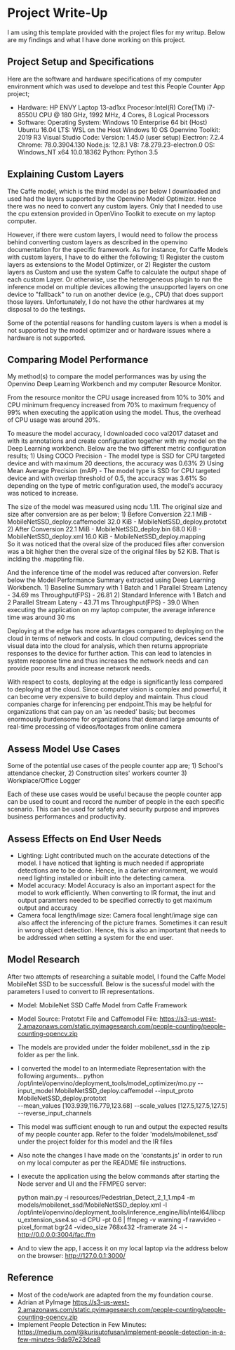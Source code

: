# Project Write-Up
I am using this template provided with the project files for my writup.
Below are my findings and what I have done working on this project.

## Project Setup and Specifications
Here are the software and hardware specifications of my computer environment which was used to develope and test this People Counter App project;
- Hardware: HP ENVY Laptop 13-ad1xx 
            Procesor:Intel(R) Core(TM) i7-8550U CPU @ 180 GHz, 1992 MHz, 4 Cores, 8 Logical Processors
- Software: Operating System:   Windows 10 Enterprise 64 bit (Host)
            Ubuntu 16.04 LTS:   WSL on the Host Windows 10 OS
            Openvino Toolkit:   2019 R3
            Visual Studio Code: Version: 1.45.0 (user setup)
                                Electron: 7.2.4
                                Chrome: 78.0.3904.130
                                Node.js: 12.8.1
                                V8: 7.8.279.23-electron.0
                                OS: Windows_NT x64 10.0.18362
            Python:             Python 3.5
            

## Explaining Custom Layers
The Caffe model, which is the third model as per below I downloaded and used had the layers supported by the Openvino Model Optimizer. Hence there was no need to convert any custom layers. Only that I needed to use the cpu extension provided in OpenVino Toolkit to execute on my laptop computer.

However, if there were custom layers, I would need to follow the process behind converting custom layers as described in the openvino documentation for the specific framework. As for instance, for Caffe Models with custom layers, I have to do either the following;
      1) Register the custom layers as extensions to the Model Optimizer, or
      2) Register the custom layers as Custom and use the system Caffe to calculate the output shape of each custom Layer.
Or otherwise, use the heterogeneous plugin to run the inference model on multiple devices allowing the unsupported layers on one device to "fallback" to run on another device (e.g., CPU) that does support those layers. Unfortunately, I do not have the other hardwares at my disposal to do the testings.

Some of the potential reasons for handling custom layers is when a model is not supported by the model optimizer and or hardware issues where a hardware is not supported.

## Comparing Model Performance

My method(s) to compare the model performances was by using the Openvino Deep Learning Workbench and my computer Resource Monitor.

From the resource monitor the CPU usage increased from 10% to 30% and CPU minimum frequency increased from 70% to maximum frequency of 99% when executing the application using the model. Thus, the overhead of CPU usage was around 20%. 

To measure the model accuracy, I downloaded coco val2017 dataset and with its annotations and create configuration together with my model on the Deep Learning workbench. Below are the two different metric configuration results;
      1) Using COCO Precision
      - The model type is SSD for CPU targeted device and with maximum 20 deections, the accuracy was 0.63%
      2) Using Mean Average Precision (mAP)
      - The model type is SSD for CPU targeted device and with overlap threshold of 0.5, the accuracy was 3.61%
So depending on the type of metric configuration used, the model's accuracy was noticed to increase.

The size of the model was measured using ncdu 1.11. The original size and size after conversion are as per below;
            1) Before Conversion
             22.1 MiB - MobileNetSSD_deploy.caffemodel
             32.0 KiB - MobileNetSSD_deploy.prototxt
            2) After Conversion 
             22.1 MiB - MobileNetSSD_deploy.bin
             68.0 KiB - MobileNetSSD_deploy.xml
             16.0 KiB - MobileNetSSD_deploy.mapping                                                                                     
So it was noticed that the overal size of the produced files after conversion was a bit higher then the overal size of the original files by 52 KiB. That is inclding the .mappting file.

And the inference time of the model was reduced after conversion. Refer below the Model Performance Summary extracted using Deep Learning Workbench.
            1) Baseline Summary with 1 Batch and 1 Parallel Stream
            Latency - 34.69 ms
            Throughput(FPS) - 26.81 
            2) Standard Inference with 1 Batch and 2 Parallel Stream
            Lateny - 43.71 ms
            Throughput(FPS) - 39.0
When executing the application on my laptop computer, the average inference time was around 30 ms

Deploying at the edge has more advantages compared to deploying on the cloud in terms of network and costs. In cloud computing, devices send the visual data into the cloud for analysis, which then returns appropriate responses to the device for further action. This can lead to latencies in system response time and thus increases the network needs and can provide poor results and increase network needs. 

With respect to costs, deploying at the edge is significantly less compared to deploying at the cloud. Since computer vision is complex and powerful, it can become very expensive to build deploy and maintain. Thus cloud companies charge for inferencing per endpoint.This may be helpful for organizations that can pay on an ‘as needed’ basis; but becomes enormously burdensome for organizations that demand large amounts of real-time processing of videos/footages from online camera 

## Assess Model Use Cases

Some of the potential use cases of the people counter app are;
    1) School's attendance checker, 
    2) Construction sites' workers counter
    3) Workplace/Office Logger

Each of these use cases would be useful because the people counter app can be used to count and record the number of people in the each specific scenario. This can be used for safety and security purpose and improves business performances and productivity.

## Assess Effects on End User Needs
- Lighting:
  Light contributed much on the accurate detections of the model. I have noticed that lighting is much needed if appropriate detections are to be done. Hence, in a darker environment, we would need lighting installed or inbuilt into the detecting camera.
- Model accuracy:
  Model Accuracy is also an important aspect for the model to work efficiently. When converting to IR format, the inut and output paramters needed to be specified correctly to get maximum output and accuracy 
- Camera focal length/image size:
  Camera focal lenght/image sige can also affect the inferencing of the picture frames. Sometimes it can result in wrong object detection. Hence, this is also an important that needs to be addressed when setting a system for the end user.

## Model Research
After two attempts of researching a suitable model, I found the Caffe Model MobileNet SSD to be successfull. Below is the sucessful model with the parameters I used to convert to IR representations.
- Model: MobileNet SSD Caffe Model from Caffe Framework
- Model Source: Prototxt File and Caffemodel File:
  https://s3-us-west-2.amazonaws.com/static.pyimagesearch.com/people-counting/people-counting-opencv.zip
- The models are provided under the folder mobilenet_ssd in the zip folder as per the link.
- I converted the model to an Intermediate Representation with the following arguments...
  python /opt/intel/openvino/deployment_tools/model_optimizer/mo.py 
  --input_model MobileNetSSD_deploy.caffemodel 
  --input_proto MobileNetSSD_deploy.prototxt  
  --mean_values [103.939,116.779,123.68] 
  --scale_values [127.5,127.5,127.5] 
  --reverse_input_channels

- This model was sufficient enough to run and output the expected results of my people counter app. Refer to the folder 'models/mobilenet_ssd' under the project folder for this model and the IR files

- Also note the changes I have made on the 'constants.js' in order to run on my local computer as per the README file instructions.

- I execute the application using the below commands after starting the Node server and UI and the FFMPEG server:

   python main.py -i resources/Pedestrian_Detect_2_1_1.mp4 -m models/mobilenet_ssd/MobileNetSSD_deploy.xml -l /opt/intel/openvino/deployment_tools/inference_engine/lib/intel64/libcpu_extension_sse4.so -d CPU -pt 0.6 | ffmpeg -v warning -f rawvideo -pixel_format bgr24 -video_size 768x432 -framerate 24 -i - http://0.0.0.0:3004/fac.ffm

- And to view the app, I access it on my local laptop via the address below on the browser:
  http://127.0.0.1:3000/

## Reference
- Most of the code/work are adapted from the my foundation course.
- Adrian at PyImage
  https://s3-us-west-2.amazonaws.com/static.pyimagesearch.com/people-counting/people-counting-opencv.zip
- Implement People Detection in Few Minutes:
  https://medium.com/@kurisutofusan/implement-people-detection-in-a-few-minutes-9da97e23dea8

